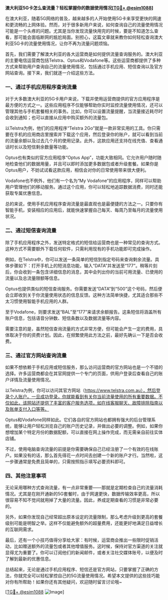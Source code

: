 **澳大利亚5G卡怎么查流量？轻松掌握你的数据使用情况[[TG💪+ @esim1088](https://t.me/s/esim1088)]**

在澳大利亚，随着5G网络的普及，越来越多的人开始使用5G卡来享受更快的网速和更流畅的上网体验。然而，对于很多新用户来说，如何查询自己的流量使用情况可能是一个头疼的问题。尤其是当你发现流量快用完的时候，要是不知道怎么查看，那可能会面临断网的尴尬局面。别担心，这篇文章就来教你如何轻松查询澳大利亚5G卡的流量使用情况，让你不再为流量问题烦恼。

首先，我们需要了解澳大利亚的各大运营商是如何提供流量查询服务的。澳大利亚的主要电信运营商包括Telstra、Optus和Vodafone等。这些运营商都提供了多种方式来帮助用户查询自己的流量使用情况，包括通过手机应用、短信查询以及官方网站查询。接下来，我们就逐一介绍这些方法。

### 一、通过手机应用程序查询流量

对于大多数澳大利亚的5G卡用户来说，下载并使用运营商提供的官方应用程序是最方便的方式之一。这些应用程序不仅能够帮助你实时监控流量使用情况，还可以管理其他与手机套餐相关的事务。比如，你可以设置流量提醒，当流量接近耗尽时会收到通知；也可以直接从应用中购买额外的流量包。

以Telstra为例，他们的应用程序“Telstra 2Go”就是一款非常实用的工具。你只需要在手机的应用商店里搜索并下载这个应用，然后登录你的账户，就可以看到当前的流量余额以及过去几个月的使用记录。此外，这款应用还支持在线充值、查看通话时长以及短信剩余数量等功能。

Optus也有类似的官方应用程序“Optus App”，功能大致相同。它允许用户随时随地检查他们的数据用量，并且可以即时添加更多数据包或者升级套餐。如果你是Optus用户，不妨试试看这款应用，相信会对你的日常使用带来很大便利。

Vodafone也不例外，他们有一个名为“My Vodafone”的应用程序，同样可以帮助用户管理他们的移动服务。通过这个应用，你可以轻松地追踪数据消费，同时还能获取专属优惠信息。

总的来说，使用手机应用程序查询流量是最直观也是最便捷的方法之一。只要你有智能手机，安装相应的应用后，就能快速掌握自己每天、每周乃至每月的流量使用状况。

### 二、通过短信查询流量

除了手机应用程序之外，发送特定格式的短信给运营商也是一种常见的查询方式。这种方式不需要额外下载任何软件，只需利用现有的手机功能即可完成操作。

例如，在Telstra中，你可以发送一条简单的短信到指定号码来查询剩余流量。具体步骤如下：打开手机上的短消息功能，输入“DATA”并发送至“177”。稍等片刻后，你会收到一条包含详细信息的消息，其中会列出你的当前可用流量、已使用的流量以及总流量限额等信息。

Optus也提供类似的短信查询服务。你需要发送“DATA”到“500”这个号码，然后便会立即收到关于你流量使用状态的信息反馈。这种方法简单快捷，尤其适合那些不太习惯使用智能手机应用的人群。

至于Vodafone，则要求发送“BAL”至“177”来请求余额报告。这条短信将涵盖所有账户信息，包括语音分钟数、短信条数以及数据流量等内容。

需要注意的是，虽然短信查询流量的方式非常方便，但可能会产生一定的费用，具体取决于你的资费计划。因此，在频繁使用此方法之前，最好先确认一下是否会收费。

### 三、通过官方网站查询流量

如果不想依赖于手机应用或短信服务，那么访问运营商的官方网站也是一个不错的选择。许多运营商都会在其官网提供一个专门的页面，供用户登录后查看自己的账户详情及流量使用情况。

以Telstra为例，你可以访问其官方网站（https://www.telstra.com.au），然后登录个人账户。一旦成功登录，你就能看到有关你当前流量使用的所有重要数据。不仅如此，该网站还提供了丰富的客户服务选项，如在线客服聊天、故障排除指南以及账单支付入口等等。

Optus和Vodafone同样如此。它们各自的官方网站也都拥有强大的后台管理系统，能够让用户轻松浏览自己的账户历史记录，并做出必要的调整。例如，如果你想增加某个特定月份的数据配额，可以直接在网上操作完成，而无需亲自前往实体店铺。

不过，使用电脑查询流量的前提是你需要确保自己已经注册了一个有效的在线账户。如果没有的话，那么首先得花一点时间去创建一个新的账户才行。当然啦，这一步骤通常是免费且简单的，只需按照指示填写必要资料即可。

### 四、其他注意事项

无论采用哪种方式查询流量，有一点非常重要——那就是定期检查自己的流量消耗情况。尤其是在刚开通新的5G套餐时，由于网速更快，数据传输效率更高，所以很容易不知不觉间就用掉了大量的流量。因此，养成定期查看的习惯是非常必要的。

另外，如果你发现自己经常超出原本设定的流量限制，那么考虑升级到更高的套餐级别可能是明智之举。这样不仅能避免额外的超量费用，还能更好地满足日益增长的互联网需求。

最后，还有一个小技巧值得分享给大家：有时候，运营商会推出一些限时促销活动，比如赠送额外的流量包或者其他增值服务。这时候，保持对官方渠道的关注就显得尤为重要了。你可以订阅他们的新闻邮件，或者关注社交媒体账号，以便及时了解到最新的优惠信息。

总结起来，无论是通过手机应用程序、短信还是官方网站，只要掌握了正确的方法，你就完全可以轻松掌控自己的5G流量使用情况。希望本文提供的这些技巧能对你有所帮助！如果你还有其他疑问，欢迎随时留言讨论哦~

[[TG💪+ @esim1088](https://t.me/s/esim1088) ![Image](https://i.postimg.cc/4NQfJmqS/Snipaste-2025-05-13-00-14-12.png)]